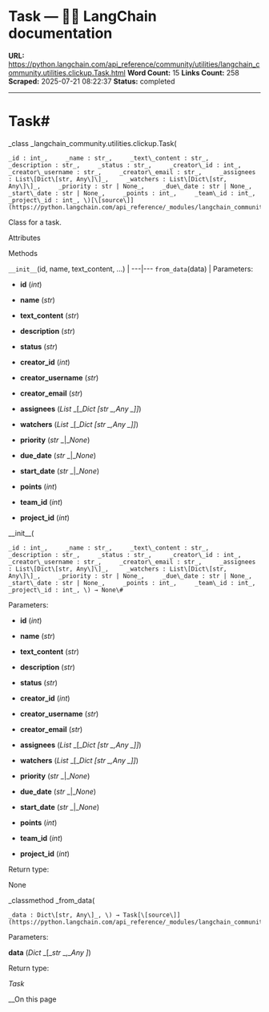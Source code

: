 # Task — 🦜🔗 LangChain  documentation

**URL:** https://python.langchain.com/api_reference/community/utilities/langchain_community.utilities.clickup.Task.html
**Word Count:** 15
**Links Count:** 258
**Scraped:** 2025-07-21 08:22:37
**Status:** completed

---

# Task\#

_class _langchain\_community.utilities.clickup.Task\(

    _id : int_,     _name : str_,     _text\_content : str_,     _description : str_,     _status : str_,     _creator\_id : int_,     _creator\_username : str_,     _creator\_email : str_,     _assignees : List\[Dict\[str, Any\]\]_,     _watchers : List\[Dict\[str, Any\]\]_,     _priority : str | None_,     _due\_date : str | None_,     _start\_date : str | None_,     _points : int_,     _team\_id : int_,     _project\_id : int_, \)[\[source\]](https://python.langchain.com/api_reference/_modules/langchain_community/utilities/clickup.html#Task)\#     

Class for a task.

Attributes

Methods

`__init__`\(id, name, text\_content, ...\) |    ---|---   `from_data`\(data\) |       Parameters:     

  * **id** \(_int_\)

  * **name** \(_str_\)

  * **text\_content** \(_str_\)

  * **description** \(_str_\)

  * **status** \(_str_\)

  * **creator\_id** \(_int_\)

  * **creator\_username** \(_str_\)

  * **creator\_email** \(_str_\)

  * **assignees** \(_List_ _\[__Dict_ _\[__str_ _,__Any_ _\]__\]_\)

  * **watchers** \(_List_ _\[__Dict_ _\[__str_ _,__Any_ _\]__\]_\)

  * **priority** \(_str_ _|__None_\)

  * **due\_date** \(_str_ _|__None_\)

  * **start\_date** \(_str_ _|__None_\)

  * **points** \(_int_\)

  * **team\_id** \(_int_\)

  * **project\_id** \(_int_\)

\_\_init\_\_\(

    _id : int_,     _name : str_,     _text\_content : str_,     _description : str_,     _status : str_,     _creator\_id : int_,     _creator\_username : str_,     _creator\_email : str_,     _assignees : List\[Dict\[str, Any\]\]_,     _watchers : List\[Dict\[str, Any\]\]_,     _priority : str | None_,     _due\_date : str | None_,     _start\_date : str | None_,     _points : int_,     _team\_id : int_,     _project\_id : int_, \) → None\#     

Parameters:     

  * **id** \(_int_\)

  * **name** \(_str_\)

  * **text\_content** \(_str_\)

  * **description** \(_str_\)

  * **status** \(_str_\)

  * **creator\_id** \(_int_\)

  * **creator\_username** \(_str_\)

  * **creator\_email** \(_str_\)

  * **assignees** \(_List_ _\[__Dict_ _\[__str_ _,__Any_ _\]__\]_\)

  * **watchers** \(_List_ _\[__Dict_ _\[__str_ _,__Any_ _\]__\]_\)

  * **priority** \(_str_ _|__None_\)

  * **due\_date** \(_str_ _|__None_\)

  * **start\_date** \(_str_ _|__None_\)

  * **points** \(_int_\)

  * **team\_id** \(_int_\)

  * **project\_id** \(_int_\)

Return type:     

None

_classmethod _from\_data\(

    _data : Dict\[str, Any\]_, \) → Task[\[source\]](https://python.langchain.com/api_reference/_modules/langchain_community/utilities/clickup.html#Task.from_data)\#     

Parameters:     

**data** \(_Dict_ _\[__str_ _,__Any_ _\]_\)

Return type:     

_Task_

__On this page
